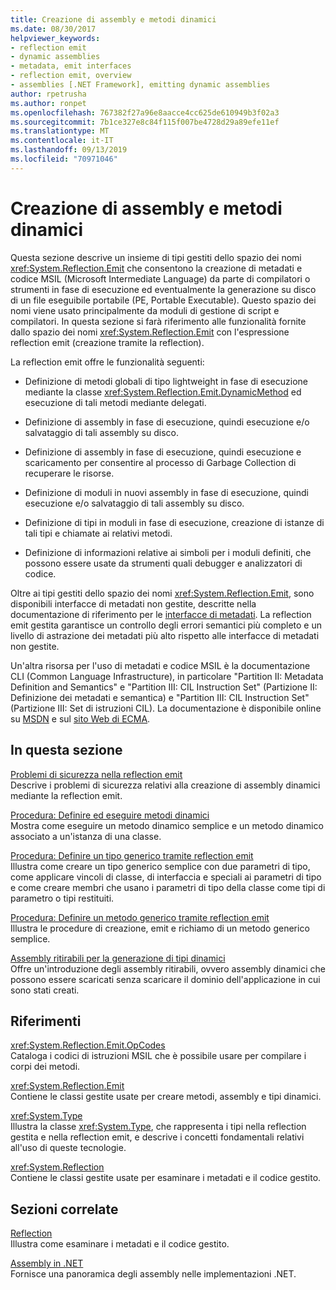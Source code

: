 ```yaml
---
title: Creazione di assembly e metodi dinamici
ms.date: 08/30/2017
helpviewer_keywords:
- reflection emit
- dynamic assemblies
- metadata, emit interfaces
- reflection emit, overview
- assemblies [.NET Framework], emitting dynamic assemblies
author: rpetrusha
ms.author: ronpet
ms.openlocfilehash: 767382f27a96e8aacce4cc625de610949b3f02a3
ms.sourcegitcommit: 7b1ce327e8c84f115f007be4728d29a89efe11ef
ms.translationtype: MT
ms.contentlocale: it-IT
ms.lasthandoff: 09/13/2019
ms.locfileid: "70971046"
---
```

# <a name="emitting-dynamic-methods-and-assemblies"></a>Creazione di assembly e metodi dinamici
Questa sezione descrive un insieme di tipi gestiti dello spazio dei nomi <xref:System.Reflection.Emit> che consentono la creazione di metadati e codice MSIL (Microsoft Intermediate Language) da parte di compilatori o strumenti in fase di esecuzione ed eventualmente la generazione su disco di un file eseguibile portabile (PE, Portable Executable). Questo spazio dei nomi viene usato principalmente da moduli di gestione di script e compilatori. In questa sezione si farà riferimento alle funzionalità fornite dallo spazio dei nomi <xref:System.Reflection.Emit> con l'espressione reflection emit (creazione tramite la reflection).  
  
 La reflection emit offre le funzionalità seguenti:  
  
- Definizione di metodi globali di tipo lightweight in fase di esecuzione mediante la classe <xref:System.Reflection.Emit.DynamicMethod> ed esecuzione di tali metodi mediante delegati.  
  
- Definizione di assembly in fase di esecuzione, quindi esecuzione e/o salvataggio di tali assembly su disco.  
  
- Definizione di assembly in fase di esecuzione, quindi esecuzione e scaricamento per consentire al processo di Garbage Collection di recuperare le risorse.  
  
- Definizione di moduli in nuovi assembly in fase di esecuzione, quindi esecuzione e/o salvataggio di tali assembly su disco.  
  
- Definizione di tipi in moduli in fase di esecuzione, creazione di istanze di tali tipi e chiamate ai relativi metodi.  
  
- Definizione di informazioni relative ai simboli per i moduli definiti, che possono essere usate da strumenti quali debugger e analizzatori di codice.  
  
 Oltre ai tipi gestiti dello spazio dei nomi <xref:System.Reflection.Emit>, sono disponibili interfacce di metadati non gestite, descritte nella documentazione di riferimento per le [interfacce di metadati](../../../docs/framework/unmanaged-api/metadata/metadata-interfaces.md). La reflection emit gestita garantisce un controllo degli errori semantici più completo e un livello di astrazione dei metadati più alto rispetto alle interfacce di metadati non gestite.  
  
 Un'altra risorsa per l'uso di metadati e codice MSIL è la documentazione CLI (Common Language Infrastructure), in particolare "Partition II: Metadata Definition and Semantics" e "Partition III: CIL Instruction Set" (Partizione II: Definizione dei metadati e semantica) e "Partition III: CIL Instruction Set" (Partizione III: Set di istruzioni CIL). La documentazione è disponibile online su [MSDN](https://go.microsoft.com/fwlink/?LinkID=65555) e sul [sito Web di ECMA](https://go.microsoft.com/fwlink/?LinkId=116487).  
  
## <a name="in-this-section"></a>In questa sezione
  
[Problemi di sicurezza nella reflection emit](../../../docs/framework/reflection-and-codedom/security-issues-in-reflection-emit.md)  
Descrive i problemi di sicurezza relativi alla creazione di assembly dinamici mediante la reflection emit.  

[Procedura: Definire ed eseguire metodi dinamici](how-to-define-and-execute-dynamic-methods.md)   
Mostra come eseguire un metodo dinamico semplice e un metodo dinamico associato a un'istanza di una classe.

[Procedura: Definire un tipo generico tramite reflection emit](how-to-define-a-generic-type-with-reflection-emit.md)   
Illustra come creare un tipo generico semplice con due parametri di tipo, come applicare vincoli di classe, di interfaccia e speciali ai parametri di tipo e come creare membri che usano i parametri di tipo della classe come tipi di parametro o tipi restituiti.

[Procedura: Definire un metodo generico tramite reflection emit](how-to-define-a-generic-method-with-reflection-emit.md)   
Illustra le procedure di creazione, emit e richiamo di un metodo generico semplice.

[Assembly ritirabili per la generazione di tipi dinamici](collectible-assemblies.md)   
Offre un'introduzione degli assembly ritirabili, ovvero assembly dinamici che possono essere scaricati senza scaricare il dominio dell'applicazione in cui sono stati creati.
  
## <a name="reference"></a>Riferimenti  
 <xref:System.Reflection.Emit.OpCodes>  
 Cataloga i codici di istruzioni MSIL che è possibile usare per compilare i corpi dei metodi.  
  
 <xref:System.Reflection.Emit>  
 Contiene le classi gestite usate per creare metodi, assembly e tipi dinamici.  
  
 <xref:System.Type>  
 Illustra la classe <xref:System.Type>, che rappresenta i tipi nella reflection gestita e nella reflection emit, e descrive i concetti fondamentali relativi all'uso di queste tecnologie.  
  
 <xref:System.Reflection>  
 Contiene le classi gestite usate per esaminare i metadati e il codice gestito.  
  
## <a name="related-sections"></a>Sezioni correlate  
 [Reflection](../../../docs/framework/reflection-and-codedom/reflection.md)  
 Illustra come esaminare i metadati e il codice gestito.  
  
 [Assembly in .NET](../../standard/assembly/index.md)  
 Fornisce una panoramica degli assembly nelle implementazioni .NET.
